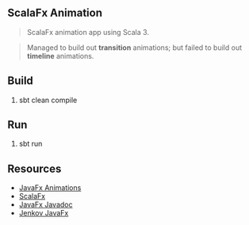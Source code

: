 ScalaFx Animation
-----------------
>ScalaFx animation app using Scala 3.

>Managed to build out **transition** animations; but failed to build out **timeline** animations.

Build
-----
1. sbt clean compile

Run
---
1. sbt run

Resources
---------
* [JavaFx Animations](https://dev.java/learn/javafx-animations/)
* [ScalaFx](https://www.scalafx.org/)
* [JavaFx Javadoc](https://openjfx.io/javadoc/24/)
* [Jenkov JavaFx](https://jenkov.com/tutorials/javafx/index.html)